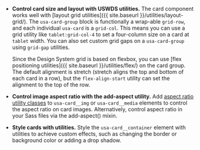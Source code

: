 - **Control card size and layout with USWDS utilities.** The card component works well with [layout grid utilities]({{ site.baseurl }}/utilities/layout-grid/). The `usa-card-group` block is functionally a wrap-able `grid-row`, and each individual `usa-card` is a `grid-col`. This means you can use a grid utility like `tablet:grid-col-4` to set a four-column size on a card at `tablet` width. You can also set custom grid gaps on a `usa-card-group` using `grid-gap` utilities.

    Since the Design System grid is based on flexbox, you can use [flex positioning utilities]({{ site.baseurl }}/utilities/flex/) on the card group. The default alignment is stretch (stretch aligns the top and bottom of each card in a row), but the `flex-align-start` utility can set the alignment to the top of the row.
- **Control image aspect ratio with the add-aspect utility.** Add [aspect ratio utility classes](https://designsystem.digital.gov/utilities/height-and-width/#aspect) to `usa-card__img` or `usa-card__media` elements to control the aspect ratio on card images. Alternatively, control aspect ratio in your Sass files via the add-aspect() mixin.
- **Style cards with utilities.** Style the `usa-card__container` element with utilities to achieve custom effects, such as changing the border or background color or adding a drop shadow.
